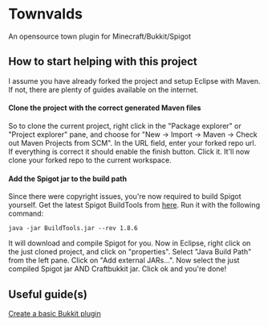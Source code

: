 # Townvalds
An opensource town plugin for Minecraft/Bukkit/Spigot

## How to start helping with this project
I assume you have already forked the project and setup Eclipse with Maven. If not, there are plenty of guides available on the internet.

#### Clone the project with the correct generated Maven files
So to clone the current project, right click in the "Package explorer" or "Project explorer" pane, and choose for "New -> Import -> Maven -> Check out Maven Projects from SCM".
In the URL field, enter your forked repo url. If everything is correct it should enable the finish button. Click it.
It'll now clone your forked repo to the current workspace.

#### Add the Spigot jar to the build path
Since there were copyright issues, you're now required to build Spigot yourself. Get the latest Spigot BuildTools from [here](https://hub.spigotmc.org/jenkins/job/BuildTools/). Run it with the following command:

```java -jar BuildTools.jar --rev 1.8.6```

It will download and compile Spigot for you. Now in Eclipse, right click on the just cloned project, and click on "properties". Select "Java Build Path" from the left pane. Click on "Add external JARs...". Now select the just compiled Spigot jar AND Craftbukkit jar. Click ok and you're done!

## Useful guide(s)
[Create a basic Bukkit plugin](http://wiki.bukkit.org/Plugin_Tutorial#onEnable.28.29_and_onDisable.28.29)
